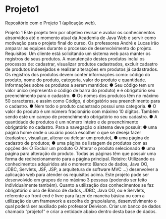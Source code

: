 # Projeto1
Repositório com o Projeto 1 (aplicação web).

Projeto 1
Este projeto tem por objetivo revisar e avaliar os conhecimentos 
absorvidos até o momento atual da Academia de Java Web e servir como 
motivação para o projeto final do curso. Os professores André e Lucas irão
amparar as equipes durante o processo de desenvolvimento do projeto.
Requisitos:
Um cliente está solicitando um sistema web para manter os registros de 
seus produtos. A manutenção destes produtos inclui os processos de: cadastrar, 
visualizar produtos cadastrados, excluir cadastro de produtos indesejados e 
realizar alterações em produtos já cadastrados. Os registros dos produtos devem 
conter informações como: código do produto, nome do produto, categoria, valor 
do produto e quantidade.
Informações sobre os produtos a serem mantidos:
● Seu código tem um valor único (representa o código de barra do
produto) e é obrigatório seu preenchimento para o cadastro.
● Os nomes dos produtos têm no máximo 50 caracteres, e assim como
Código, é obrigatório seu preenchimento para o cadastro.
● Nem todo o produto cadastrado possui uma categoria.
● O valor do produto é um número fracionário com máximo 10 dígitos.
Também sendo este um campo de preenchimento obrigatório no seu cadastro.
● A quantidade de produtos é um número inteiro e de preenchimento
obrigatório no cadastro.
Para a navegação o sistema deve possuir:
● uma página home onde o usuário possa escolher o que se deseja fazer 
(cadastrar, visualizar, alterar ou deletar um produto),
● uma página de cadastro de produtos;
● uma página de listagem de produtos com as opções de:
○ Excluir um produto
○ Alterar o produto selecionado
● uma página para alteração do produto.
Todas as páginas têm que possuir uma forma de redirecionamento para 
a página principal.
Roteiro:
Utilizando os conhecimentos adquiridos até o momento (Banco de dados, Java 
OO, JDBC, Servlets, JSF, JSP, a arquitetura de software MVC …) desenvolver 
a aplicação web para atender os requisitos acima.
Este projeto pode ser desenvolvido em grupos de no máximo 3 pessoas 
(podendo ser feito individualmente também). Quanto a utilização dos 
conhecimentos se faz obrigatório o uso de Banco de dados, JDBC, Java OO, ou 
e Servlets, referente ao front end é livre para fazer de maneira básica ou com a 
utilização de um framework a escolha do grupo/aluno, desenvolvimento o qual 
poderá ser auxiliado pelo professor Deivison.
Criar um banco de dados chamado “projeto1” e criar a entidade abaixo dentro 
desta base de dados.
